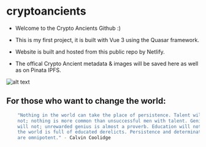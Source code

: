 # cryptoancients 

 * Welcome to the Crypto Ancients Github :) 

 * This is my first project, it is built with Vue 3 using the Quasar framework. 

 * Website is built and hosted from this public repo by Netlify.

 * The offical Crypto Ancient metadata & images will be saved here as well as on Pinata IPFS. 

![alt text](https://cryptoancients.io/images/4167.png)

## For those who want to change the world: 
```bash
    "Nothing in the world can take the place of persistence. Talent will
    not; nothing is more common than unsuccessful men with talent. Genius
    will not; unrewarded genius is almost a proverb. Education will not;
    the world is full of educated derelicts. Persistence and determination
    are omnipotent." - Calvin Coolidge
```
